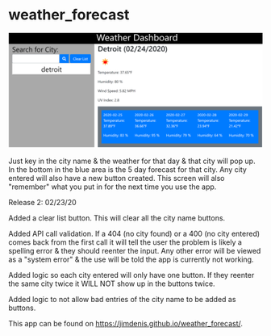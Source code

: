 # weather_forecast

![Alt text](https://github.com/JimDenis/weather_forecast/blob/master/weather_forecaster.png)

Just key in the city name & the weather for that day & that city will pop up. In the bottom in the blue area is the 5 day forecast for that city. Any city entered will also have a new button created. This screen will also "remember" what you put in for the next time you use the app.

Release 2: 02/23/20

Added a clear list button. This will clear all the city name buttons.

Added API call validation. If a 404 (no city found) or a 400 (no city entered) comes back from the first call it will tell the user the problem is likely a spelling error & they should reenter the input. Any other error will be viewed as a "system error" & the use will be told the app is currently not working.

Added logic so each city entered will only have one button. If they reenter the same city twice it WILL NOT show up in the buttons twice.

Added logic to not allow bad entries of the city name to be added as buttons.

This app can be found on https://jimdenis.github.io/weather_forecast/.
